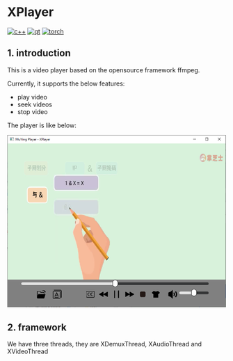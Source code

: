 # XPlayer

[![c++](https://img.shields.io/static/v1?label=build&message=passing&color=green)](https://www.python.org/)
[![qt](https://img.shields.io/static/v1?label=qt&message=5.12.9&color=blue)](https://www.python.org/)
[![torch](https://img.shields.io/static/v1?label=ffmpeg&message=git-2020-03-15-c467328&color=blue)](https://pytorch.org/)

## 1. introduction

This is a video player based on the opensource framework ffmpeg.

Currently, it supports the below features:

- play video
- seek videos
- stop video

The player is like below:

![player](.\doc\img\player.png)

## 2. framework 

We have three threads, they are XDemuxThread, XAudioThread and XVideoThread


